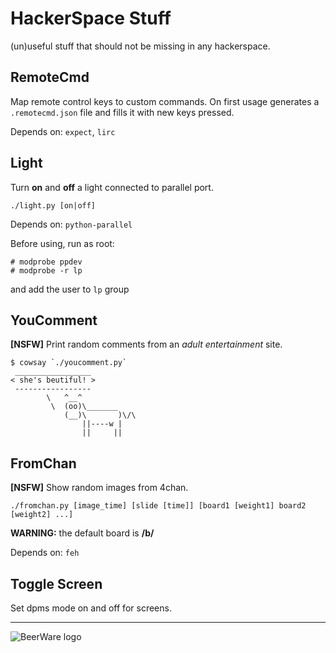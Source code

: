 HackerSpace Stuff
=================
(un)useful stuff that should not be missing in any hackerspace.

RemoteCmd
---------
Map remote control keys to custom commands. On first usage generates a
`.remotecmd.json` file and fills it with new keys pressed.

Depends on: `expect`, `lirc`

Light
-----
Turn __on__ and __off__ a light connected to parallel port.

    ./light.py [on|off]

Depends on: `python-parallel`

Before using, run as root:

    # modprobe ppdev
    # modprobe -r lp

and add the user to `lp` group

YouComment
----------
__[NSFW]__ Print random comments from an _adult entertainment_ site.

    $ cowsay `./youcomment.py`
     _________________
    < she's beutiful! >
     -----------------
            \   ^__^
             \  (oo)\_______
                (__)\       )\/\
                    ||----w |
                    ||     ||

FromChan
--------
__[NSFW]__ Show random images from 4chan.

    ./fromchan.py [image_time] [slide [time]] [board1 [weight1] board2 [weight2] ...]

__WARNING:__ the default board is __/b/__

Depends on: `feh`

Toggle Screen
-------------

Set dpms mode on and off for screens. 


---

![BeerWare logo](https://upload.wikimedia.org/wikipedia/commons/thumb/d/d5/BeerWare_Logo.svg/116px-BeerWare_Logo.svg.png)
